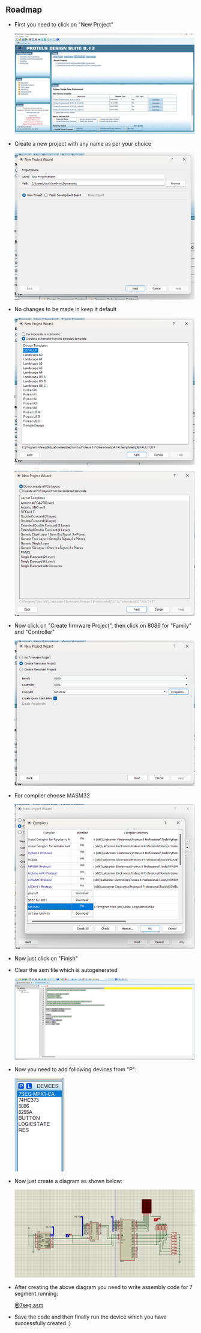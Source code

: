 ## Roadmap

- First you need to click on "New Project"
    
    ![New Project](https://github.com/divyashah0510/COA/blob/main/Proteus_Software/ScreenShots/Screenshot%202023-05-01%20232658.png)

- Create a new project with any name as per your choice

    ![New Project](https://github.com/divyashah0510/COA/blob/main/Proteus_Software/ScreenShots/Screenshot%202023-05-01%20233325.png)
- No changes to be made in keep it default

    ![New Project](https://github.com/divyashah0510/COA/blob/main/Proteus_Software/ScreenShots/Screenshot%202023-05-01%20233453.png)
    
    ![New Project](https://github.com/divyashah0510/COA/blob/main/Proteus_Software/ScreenShots/Screenshot%202023-05-01%20233539.png)
- Now click on "Create firmware Project", then click on 8086 for "Family" and "Controller"

    ![New Project](https://github.com/divyashah0510/COA/blob/main/Proteus_Software/ScreenShots/Screenshot%202023-05-01%20233821.png)
- For compiler choose MASM32

    ![New Project](https://github.com/divyashah0510/COA/blob/main/Proteus_Software/ScreenShots/Screenshot%202023-05-01%20233841.png)
- Now just click on "Finish"

- Clear the asm file which is autogenerated

    ![New Project](https://github.com/divyashah0510/COA/blob/main/Proteus_Software/ScreenShots/Screenshot%202023-05-01%20234049.png)
- Now you need to add following devices from "P":

    ![New Project](https://github.com/divyashah0510/COA/blob/main/Proteus_Software/ScreenShots/Screenshot%202023-05-01%20234259.png)
- Now just create a diagram as shown below:

    ![New Project](https://github.com/divyashah0510/COA/blob/main/Proteus_Software/ScreenShots/Screenshot%202023-05-01%20234452.png)
- After creating the above diagram you need to write assembly code for 7 segment running:

   [@7seg.asm](https://github.com/divyashah0510/COA/blob/main/Proteus_Software/7seg.asm)
   
- Save the code and then finally run the device which you have successfully created :)

